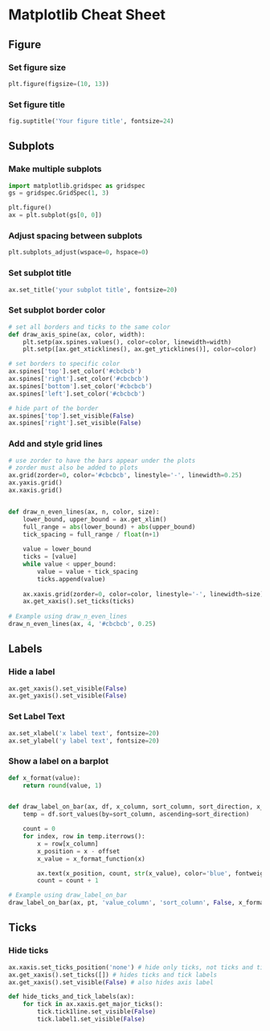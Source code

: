 # Matplotlib Cheat Sheet

## Figure

### Set figure size
```python
plt.figure(figsize=(10, 13))
```
### Set figure title
```python
fig.suptitle('Your figure title', fontsize=24)
```

## Subplots

### Make multiple subplots
```python
import matplotlib.gridspec as gridspec
gs = gridspec.GridSpec(1, 3)

plt.figure()
ax = plt.subplot(gs[0, 0])
```

### Adjust spacing between subplots
```python
plt.subplots_adjust(wspace=0, hspace=0)
```
### Set subplot title
```python
ax.set_title('your subplot title', fontsize=20)
```

### Set subplot border color

```python
# set all borders and ticks to the same color
def draw_axis_spine(ax, color, width):
    plt.setp(ax.spines.values(), color=color, linewidth=width)
    plt.setp([ax.get_xticklines(), ax.get_yticklines()], color=color)

# set borders to specific color
ax.spines['top'].set_color('#cbcbcb')
ax.spines['right'].set_color('#cbcbcb')
ax.spines['bottom'].set_color('#cbcbcb')
ax.spines['left'].set_color('#cbcbcb')

# hide part of the border
ax.spines['top'].set_visible(False)
ax.spines['right'].set_visible(False)
```

### Add and style grid lines

```python
# use zorder to have the bars appear under the plots
# zorder must also be added to plots
ax.grid(zorder=0, color='#cbcbcb', linestyle='-', linewidth=0.25)
ax.yaxis.grid()
ax.xaxis.grid()


def draw_n_even_lines(ax, n, color, size):
    lower_bound, upper_bound = ax.get_xlim()
    full_range = abs(lower_bound) + abs(upper_bound)
    tick_spacing = full_range / float(n+1)
    
    value = lower_bound
    ticks = [value]
    while value < upper_bound:
        value = value + tick_spacing
        ticks.append(value)
        
    ax.xaxis.grid(zorder=0, color=color, linestyle='-', linewidth=size)
    ax.get_xaxis().set_ticks(ticks)
    
# Example using draw_n_even_lines
draw_n_even_lines(ax, 4, '#cbcbcb', 0.25)
```



## Labels

### Hide a label
```python
ax.get_xaxis().set_visible(False)
ax.get_yaxis().set_visible(False)
```

### Set Label Text

```python	
ax.set_xlabel('x label text', fontsize=20)
ax.set_ylabel('y label text', fontsize=20)
```

### Show a label on a barplot

```python
def x_format(value):
    return round(value, 1)


def draw_label_on_bar(ax, df, x_column, sort_column, sort_direction, x_format_function, offset):
    temp = df.sort_values(by=sort_column, ascending=sort_direction)

    count = 0
    for index, row in temp.iterrows():
        x = row[x_column]
        x_position = x - offset
        x_value = x_format_function(x)

        ax.text(x_position, count, str(x_value), color='blue', fontweight='bold')
        count = count + 1

# Example using draw_label_on_bar
draw_label_on_bar(ax, pt, 'value_column', 'sort_column', False, x_format, 0)
```

## Ticks

### Hide ticks

```python
ax.xaxis.set_ticks_position('none') # hide only ticks, not ticks and tick labels
ax.get_xaxis().set_ticks([]) # hides ticks and tick labels
ax.get_xaxis().set_visible(False) # also hides axis label

def hide_ticks_and_tick_labels(ax):
    for tick in ax.xaxis.get_major_ticks():
        tick.tick1line.set_visible(False)
        tick.label1.set_visible(False)
```


